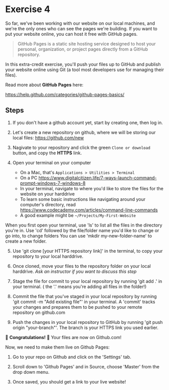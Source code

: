 # Exercise 4

So far, we've been working with our website on our local machines, and we're the only ones who can see the pages we're building. If you want to put your website online, you can host it free with GitHub pages.

> GitHub Pages is a static site hosting service designed to host your personal, organization, or project pages directly from a GitHub repository.

In this extra-credit exercise, you'll push your files up to GitHub and publish your website online using Git (a tool most developers use for managing their files).

Read more about **GitHub Pages** here:

https://help.github.com/categories/github-pages-basics/

## Steps

1.  If you don't have a github account yet, start by creating one, then log in.

2.  Let's create a new repository on github, where we will be storing our local files:
    https://github.com/new

3.  Nagivate to your repository and click the green `Clone or download` button, and copy the **HTTPS** link.

4.  Open your terminal on your computer
    * On a Mac, that's `Applications > Utilities > Terminal`
    * On a PC https://www.digitalcitizen.life/7-ways-launch-command-prompt-windows-7-windows-8
    * In your terminal, navigate to where you'd like to store the files for the website on your harddrive
    * To learn some basic instructions like navigating around your computer's directory, read https://www.codecademy.com/articles/command-line-commands
    * A good example might be `~/Projects/My-First-Website`

When you first open your terminal, use 'ls' to list all the files in the directory you're in.
Use 'cd' followed by the file/folder name you'd like to change or go into, to change folders
You can use 'mkdir my-new-folder-name' to create a new folder.

5.  Use 'git clone [your HTTPS repository link]' in the terminal, to copy your repository to your local harddrive.

6.  Once cloned, move your files to the repository folder on your local harddrive.
    _Ask an instructor if you want to discuss this step_

7.  Stage the file for commit to your local repository by running 'git add .' in your terminal. ( the '.' means you're adding all files in the folder!)

8.  Commit the file that you've staged in your local repository by running 'git commit -m "Add existing file"' in your terminal. A 'commit' tracks your changes and prepares them to be pushed to your remote repository on github.com

9.  Push the changes in your local repository to GitHub by running 'git push origin "your-branch"'. The branch is your HTTPS link you used earlier.

🎉 **Congratulations!** 🎉
Your files are now on Github.com!

Now, we need to make them live on Github Pages:

1.  Go to your repo on Github and click on the 'Settings' tab.

2.  Scroll down to 'Github Pages' and in Source, choose 'Master' from the drop down menu.

3.  Once saved, you should get a link to your live website!

